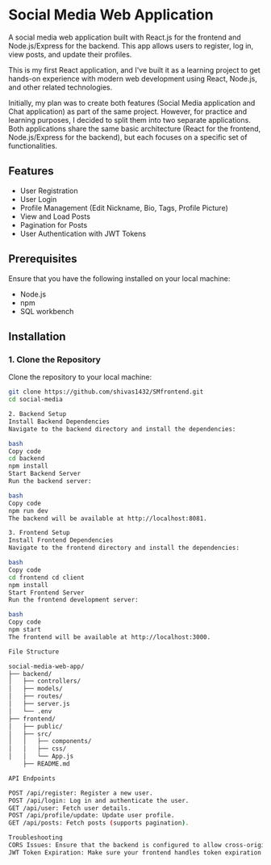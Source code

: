# Social Media Web Application

A social media web application built with React.js for the frontend and Node.js/Express for the backend. This app allows users to register, log in, view posts, and update their profiles.

This is my first React application, and I've built it as a learning project to get hands-on experience with modern web development using React, Node.js, and other related technologies.

Initially, my plan was to create both features (Social Media application and Chat application) as part of the same project. However, for practice and learning purposes, I decided to split them into two separate applications. Both applications share the same basic architecture (React for the frontend, Node.js/Express for the backend), but each focuses on a specific set of functionalities.

## Features

- User Registration
- User Login
- Profile Management (Edit Nickname, Bio, Tags, Profile Picture)
- View and Load Posts
- Pagination for Posts
- User Authentication with JWT Tokens

## Prerequisites

Ensure that you have the following installed on your local machine:

- Node.js
- npm
- SQL workbench

## Installation

### 1. Clone the Repository

Clone the repository to your local machine:

```bash
git clone https://github.com/shivas1432/SMfrontend.git
cd social-media

2. Backend Setup
Install Backend Dependencies
Navigate to the backend directory and install the dependencies:

bash
Copy code
cd backend
npm install
Start Backend Server
Run the backend server:

bash
Copy code
npm run dev
The backend will be available at http://localhost:8081.

3. Frontend Setup
Install Frontend Dependencies
Navigate to the frontend directory and install the dependencies:

bash
Copy code
cd frontend cd client
npm install
Start Frontend Server
Run the frontend development server:

bash
Copy code
npm start
The frontend will be available at http://localhost:3000.

File Structure

social-media-web-app/
├── backend/
│   ├── controllers/
│   ├── models/
│   ├── routes/
│   ├── server.js
│   └── .env
├── frontend/
│   ├── public/
│   ├── src/
│   │   ├── components/
│   │   ├── css/
│   │   └── App.js
    ├── README.md

API Endpoints

POST /api/register: Register a new user.
POST /api/login: Log in and authenticate the user.
GET /api/user: Fetch user details.
POST /api/profile/update: Update user profile.
GET /api/posts: Fetch posts (supports pagination).

Troubleshooting
CORS Issues: Ensure that the backend is configured to allow cross-origin requests, especially if running the frontend and backend on different ports.
JWT Token Expiration: Make sure your frontend handles token expiration properly and refreshes the token if needed.